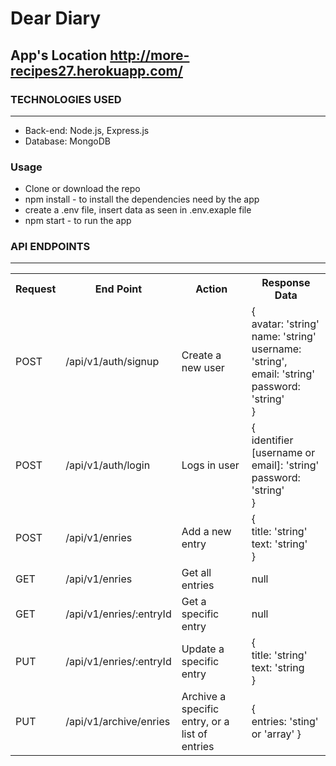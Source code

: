 # Dear Diary
## App's Location http://more-recipes27.herokuapp.com/

<h3>TECHNOLOGIES USED</h3>
<hr>
<ul>
  <li>Back-end: Node.js, Express.js </li>
  <li>Database: MongoDB</li>
</ul>

<h3>Usage</h3>
<ul>
    <li>Clone or download the repo</li>
    <li>npm install - to install the dependencies need by the app</li>
    <li>create a .env file, insert data as seen in .env.exaple file</li>
    <li>npm start - to run the app</li>
</ul>

<h3>API ENDPOINTS</h3>
<hr>
<table>
  <tr>
      <th>Request</th>
      <th>End Point</th>
      <th>Action</th>
      <th>Response Data</th>
  </tr>
  <tr>
      <td>POST</td>
      <td>/api/v1/auth/signup</td>
      <td>Create a new user</td>
      <td>
      {<br>
          avatar: 'string'<br>
          name: 'string'<br>
          username: 'string',<br>
          email: 'string'<br>
          password: 'string'<br>
      }
      </td>
  </tr>
  <tr>
      <td>POST</td>
      <td>/api/v1/auth/login</td>
      <td>Logs in user</td>
      <td>
      {<br>
          identifier [username or email]: 'string'<br>
          password: 'string'<br>
      }
      </td>
  </tr>
  <tr>
      <td>POST</td>
      <td>/api/v1/enries</td>
      <td>Add a new entry</td>
      <td>
      {<br>
          title: 'string'<br>
          text: 'string'<br>
      }
      </td>
  </tr>
  <tr>
      <td>GET</td>
      <td>/api/v1/enries</td>
      <td>Get all entries</td>
      <td>null</td>
  </tr>
  <tr>
      <td>GET</td>
      <td>/api/v1/enries/:entryId</td>
      <td>Get a specific entry</td>
      <td>null</td>
  </tr>
  <tr>
      <td>PUT</td>
      <td>/api/v1/enries/:entryId</td>
      <td>Update a specific entry</td>
      <td>
      {<br>
        title: 'string'<br>
        text: 'string<br>
      }
      </td>
  </tr>
  <tr>
      <td>PUT</td>
      <td>/api/v1/archive/enries</td>
      <td>Archive a specific entry, or a list of entries</td>
      <td>
      {<br>
        entries: 'sting' or 'array'
      }
      </td>
  </tr>
</table>